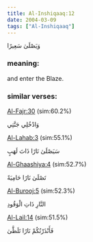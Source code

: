 ```yaml
---
title: Al-Inshiqaaq:12
date: 2004-03-09
tags: ["Al-Inshiqaaq"]
---
```

وَيَصْلَىٰ سَعِيرًا
### meaning: 
and enter the Blaze.
### similar verses: 

[Al-Fajr:30](/89/30) (sim:60.2%)

وَادْخُلِي جَنَّتِي

[Al-Lahab:3](/111/3) (sim:55.1%)

سَيَصْلَىٰ نَارًا ذَاتَ لَهَبٍ

[Al-Ghaashiya:4](/88/4) (sim:52.7%)

تَصْلَىٰ نَارًا حَامِيَةً

[Al-Burooj:5](/85/5) (sim:52.3%)

النَّارِ ذَاتِ الْوَقُودِ

[Al-Lail:14](/92/14) (sim:51.5%)

فَأَنْذَرْتُكُمْ نَارًا تَلَظَّىٰ
